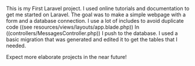 This is my First Laravel project. 
I used online tutorials and documentation to get me started on Laravel.
The goal was to make a simple webpage with a form and a database connection.
I use a lot of includes to avoid duplicate code 
((see resources/views/layouts/app.blade.php))
In ((controllers/MessagesController.php)) I push to the database.
I used a basic migration that was generated and edited it to get the tables that I needed.

Expect more elaborate projects in the near future!

